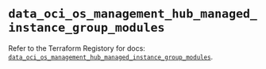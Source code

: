 # `data_oci_os_management_hub_managed_instance_group_modules`

Refer to the Terraform Registory for docs: [`data_oci_os_management_hub_managed_instance_group_modules`](https://registry.terraform.io/providers/oracle/oci/6.18.0/docs/data-sources/os_management_hub_managed_instance_group_modules).
